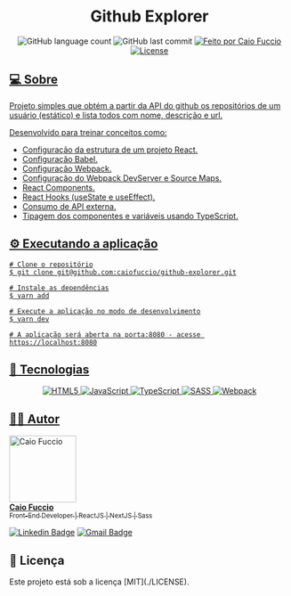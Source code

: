 <h1  align="center">
Github Explorer
</h1>

<p align="center">
	<img alt="GitHub language count" src="https://img.shields.io/github/languages/count/caiofuccio/github-explorer">
	<img alt="GitHub last commit" src="https://img.shields.io/github/last-commit/caiofuccio/github-explorer">
	<a href="https://github.com/caiofuccio">
	    <img alt="Feito por Caio Fuccio" src="https://img.shields.io/badge/feito%20por-Caio%20Fuccio-informational">
	<img alt="License" src="https://img.shields.io/badge/license-MIT-brightgreen">
</p>

<h2>
💻 Sobre
</h2>
Projeto simples que obtém a partir da API do github os repositórios de um usuário (estático) e lista todos com nome, descrição e url.

Desenvolvido para treinar conceitos como:
* Configuração da estrutura de um projeto React.
* Configuração Babel.
* Configuração Webpack.
* Configuração do Webpack DevServer e Source Maps.
* React Components.
* React Hooks (useState e  useEffect).
* Consumo de API externa.
* Tipagem dos componentes e variáveis usando TypeScript.

<h2>
⚙️ Executando a aplicação
</h2>

    # Clone o repositório
    $ git clone git@github.com:caiofuccio/github-explorer.git
	
	# Instale as dependências
	$ yarn add
	
	# Execute a aplicação no modo de desenvolvimento
	$ yarn dev
	
	# A aplicação será aberta na porta:8080 - acesse https://localhost:8080

<h2>
🚀 Tecnologias
</h2>


<p align="center">
	<img alt="HTML5" src="https://img.shields.io/badge/html5%20-%23E34F26.svg?&style=for-the-badge&logo=html5&logoColor=white"/>
	<img alt="JavaScript" src="https://img.shields.io/badge/javascript%20-%23323330.svg?&style=for-the-badge&logo=javascript&logoColor=%23F7DF1E"/>
	<img alt="TypeScript" src="https://img.shields.io/badge/typescript%20-%23007ACC.svg?&style=for-the-badge&logo=typescript&logoColor=white"/>
	<img alt="SASS" src="https://img.shields.io/badge/SASS%20-hotpink.svg?&style=for-the-badge&logo=SASS&logoColor=white"/>
	<img alt="Webpack" src="https://img.shields.io/badge/webpack%20-%238DD6F9.svg?&style=for-the-badge&logo=webpack&logoColor=black" />

<h2>
👨‍💻 Autor
</h2>
<img width="120px" alt="Caio Fuccio" src="https://avatars.githubusercontent.com/u/62528140?s=460&u=f323d1d9a12ba8b63b9d2bdff4502f29f6a68416&v=4"/>
<br/>
<strong>Caio Fuccio</strong>
<br/>
<sub> Front-End Developer | ReactJS | NextJS | Sass

[![Linkedin Badge](https://img.shields.io/badge/-Caio%20Fuccio-blue?style=flat-square&logo=Linkedin&logoColor=white&link=https://www.linkedin.com/in/tgmarinho/)](https://www.linkedin.com/in/caiofuccio/) [![Gmail Badge](https://img.shields.io/badge/-caio.fuccio@gmail.com-c14438?style=flat-square&logo=Gmail&logoColor=white&link=mailto:caio.fuccio@gmail.com)](mailto:caio@gmail.com)


<h2>
📝 Licença
</h2>
Este projeto está sob a licença [MIT](./LICENSE).
